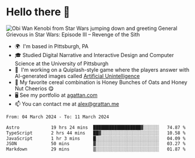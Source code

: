 <!--
**GameDog9988/GameDog9988** is a ✨ _special_ ✨ repository because its `README.md` (this file) appears on your GitHub profile.

Here are some ideas to get you started:

- 🔭 I’m currently working on ...
- 🌱 I’m currently learning ...
- 👯 I’m looking to collaborate on ...
- 🤔 I’m looking for help with ...
- 💬 Ask me about ...
- 📫 How to reach me: ...
- 😄 Pronouns: ...
- ⚡ Fun fact: ...
-->



Hello there 👋
==================================

![Obi Wan Kenobi from Star Wars jumping down and greeting General Grievous in Star Wars: Episode III – Revenge of the Sith](https://github.com/agrattan0820/agrattan0820/assets/51346343/689e56eb-29be-46a5-a079-28ea727b5f7e)


- 🌍  I'm based in Pittsburgh, PA
- 🎓  Studied Digital Narrative and Interactive Design and Computer Science at the University of Pittsburgh
- 👾  I'm working on a Quiplash-style game where the players answer with AI-generated images called [Artificial Unintelligence](https://github.com/agrattan0820/artificial-unintelligence)
- 🥣  My favorite cereal combination is Honey Bunches of Oats and Honey Nut Cheerios 😋
- 🖥️  See my portfolio at [agattan.com](http://agrattan.com/)
- 📫  You can contact me at [alex@grattan.me](mailto:alex@grattan.me)

<!--START_SECTION:waka-->

```txt
From: 04 March 2024 - To: 11 March 2024

Astro            19 hrs 24 mins  ██████████████████▓░░░░░░   74.87 %
TypeScript       2 hrs 44 mins   ██▓░░░░░░░░░░░░░░░░░░░░░░   10.58 %
JavaScript       1 hr 3 mins     █░░░░░░░░░░░░░░░░░░░░░░░░   04.09 %
JSON             50 mins         ▓░░░░░░░░░░░░░░░░░░░░░░░░   03.27 %
Markdown         29 mins         ▒░░░░░░░░░░░░░░░░░░░░░░░░   01.87 %
```

<!--END_SECTION:waka-->
